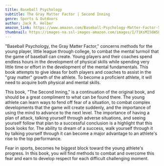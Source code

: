 ```yaml
---
title: Baseball Psychology
subtitle: The Gray Matter Factor | Second Inning
genre: Sports & Outdoors
author: Jack R. Helber
amazon_link: https://www.amazon.com/Baseball-Psychology-Matter-Factor-Second/dp/1648951724/ref=tmm_pap_swatch_0?_encoding=UTF8&qid=1643556667&sr=8-1
thumbnail: https://images-na.ssl-images-amazon.com/images/I/71KsMI56WSL.jpg
---
```

"Baseball Psychology, the Gray Matter Factor," concerns methods for the young player, little league through college, to combat the mental turmoil that the game of baseball can create. Young players and their coaches spend endless hours in the development of physical skills while spending very little time or effort in the development of the mental fundamentals. This book attempts to give ideas for both players and coaches to assist in the "gray matter" growth of the athlete. To become a proficient athlete, it will need to acquire both physical and mental skills.

This book, "The Second Inning," is a continuation of the original book, and should be a great compliment to what can be found there. The young athlete can learn ways to fend off fear of a situation, to combat complex developments that the game will create suddenly, and the importance of using the mind to advance to the next level. The importance of having a plan of attack, talking yourself through adverse situations, and seeing yourself follow that plan to a successful conclusion is a highlight that this book looks for. The ability to dream of a success, walk yourself through it by talking yourself through it can become a major advantage to an athlete's rise to the top performance.

Fear in sports, becomes he biggest block toward the young athlete's progress. In this book, you will find methods to combat and overcome this fear and earn to develop respect for each difficult challenging moment.